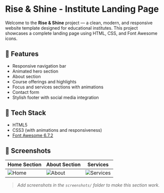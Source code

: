# Rise & Shine - Institute Landing Page

Welcome to the **Rise & Shine** project — a clean, modern, and responsive website template designed for educational institutes. This project showcases a complete landing page using HTML, CSS, and Font Awesome icons.

## 🚀 Features

- Responsive navigation bar
- Animated hero section
- About section
- Course offerings and highlights
- Focus and services sections with animations
- Contact form
- Stylish footer with social media integration

## 🧰 Tech Stack

- HTML5
- CSS3 (with animations and responsiveness)
- [Font Awesome 6.7.2](https://cdnjs.com/libraries/font-awesome)

## 📸 Screenshots

| Home Section | About Section | Services |
|--------------|---------------|----------|
| ![Home](screenshots/home.png) | ![About](screenshots/about.png) | ![Services](screenshots/services.png) |

> _Add screenshots in the `screenshots/` folder to make this section work._



